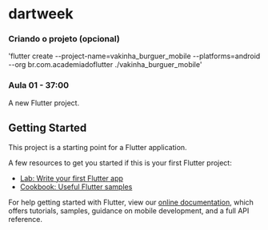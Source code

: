 # dartweek

### Criando o projeto (opcional)
'flutter create --project-name=vakinha_burguer_mobile --platforms=android --org br.com.academiadoflutter ./vakinha_burguer_mobile'

### Aula 01 - 37:00



A new Flutter project.

## Getting Started

This project is a starting point for a Flutter application.

A few resources to get you started if this is your first Flutter project:

- [Lab: Write your first Flutter app](https://flutter.dev/docs/get-started/codelab)
- [Cookbook: Useful Flutter samples](https://flutter.dev/docs/cookbook)

For help getting started with Flutter, view our
[online documentation](https://flutter.dev/docs), which offers tutorials,
samples, guidance on mobile development, and a full API reference.
